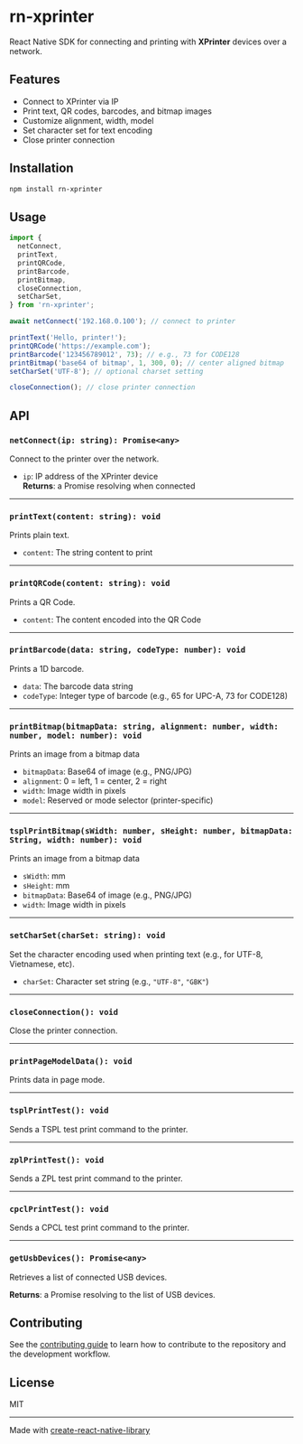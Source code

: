 # rn-xprinter

React Native SDK for connecting and printing with **XPrinter** devices over a network.

## Features

- Connect to XPrinter via IP
- Print text, QR codes, barcodes, and bitmap images
- Customize alignment, width, model
- Set character set for text encoding
- Close printer connection

## Installation

```sh
npm install rn-xprinter
```

## Usage

```js
import {
  netConnect,
  printText,
  printQRCode,
  printBarcode,
  printBitmap,
  closeConnection,
  setCharSet,
} from 'rn-xprinter';

await netConnect('192.168.0.100'); // connect to printer

printText('Hello, printer!');
printQRCode('https://example.com');
printBarcode('123456789012', 73); // e.g., 73 for CODE128
printBitmap('base64 of bitmap', 1, 300, 0); // center aligned bitmap
setCharSet('UTF-8'); // optional charset setting

closeConnection(); // close printer connection
```

## API

### `netConnect(ip: string): Promise<any>`

Connect to the printer over the network.

- `ip`: IP address of the XPrinter device  
**Returns**: a Promise resolving when connected

---

### `printText(content: string): void`

Prints plain text.

- `content`: The string content to print

---

### `printQRCode(content: string): void`

Prints a QR Code.

- `content`: The content encoded into the QR Code

---

### `printBarcode(data: string, codeType: number): void`

Prints a 1D barcode.

- `data`: The barcode data string
- `codeType`: Integer type of barcode (e.g., 65 for UPC-A, 73 for CODE128)

---

### `printBitmap(bitmapData: string, alignment: number, width: number, model: number): void`

Prints an image from a bitmap data

- `bitmapData`: Base64 of image (e.g., PNG/JPG)
- `alignment`: 0 = left, 1 = center, 2 = right
- `width`: Image width in pixels
- `model`: Reserved or mode selector (printer-specific)

---

### `tsplPrintBitmap(sWidth: number, sHeight: number, bitmapData: String, width: number): void `

Prints an image from a bitmap data

- `sWidth`: mm
- `sHeight`: mm
- `bitmapData`: Base64 of image (e.g., PNG/JPG)
- `width`: Image width in pixels

---

### `setCharSet(charSet: string): void`

Set the character encoding used when printing text (e.g., for UTF-8, Vietnamese, etc).

- `charSet`: Character set string (e.g., `"UTF-8"`, `"GBK"`)

---

### `closeConnection(): void`

Close the printer connection.

---

### `printPageModelData(): void`

Prints data in page mode.

---

### `tsplPrintTest(): void`

Sends a TSPL test print command to the printer.

---

### `zplPrintTest(): void`

Sends a ZPL test print command to the printer.

---

### `cpclPrintTest(): void`

Sends a CPCL test print command to the printer.

---

### `getUsbDevices(): Promise<any>`

Retrieves a list of connected USB devices.

**Returns**: a Promise resolving to the list of USB devices.

## Contributing

See the [contributing guide](CONTRIBUTING.md) to learn how to contribute to the repository and the development workflow.

## License

MIT

---

Made with [create-react-native-library](https://github.com/callstack/react-native-builder-bob)
